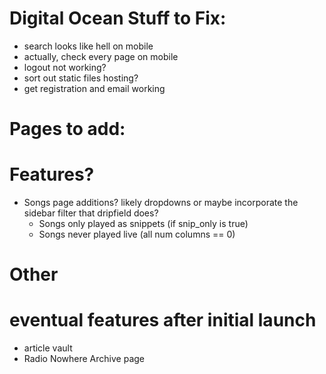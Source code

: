 # Digital Ocean Stuff to Fix:
- search looks like hell on mobile
- actually, check every page on mobile
- logout not working?
- sort out static files hosting?
- get registration and email working

# Pages to add:
<!-- - Event Run Details
  - events, songs -->
<!-- - Tour Legs -->
<!-- - Tour Leg Details?
  - events, songs -->
<!-- - Setlist Notes Search -->

# Features?
<!-- - Event page layout improvements
  - clean up setlist notes. Some events (like 2016-01-16) have a ridiculous number of notes, all of which are debut/premiere/bustout. Find another way to display this info. Could maybe do a table like Dripfield, but that doesn't quite work on mobile. They use tooltips with links to indicate last show, which jump to that event when tapped on mobile.
  - nugs/releases/archive links
  - notes
  - album breakdown -->

- Songs page additions? likely dropdowns or maybe incorporate the sidebar filter that dripfield does?
  - Songs only played as snippets (if snip_only is true)
  - Songs never played live (all num columns == 0)

<!-- - Releases
  - add musicbrainz links -->

# Other
<!-- - move tours to a dropdown on navbar? tours/legs -->
<!-- - Clean up release tracks page, add musicbrainz links and art -->
<!-- - style pages to use cards like setlist page -->
<!-- - finish setlist page, add venue/city links and show info like title/type/run/tour.  -->
<!-- figure out a logo -->
<!-- Better styling -->

# eventual features after initial launch
- article vault
- Radio Nowhere Archive page